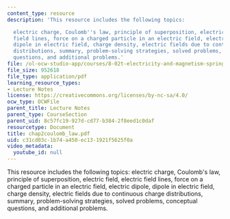 ```yaml
---
content_type: resource
description: 'This resource includes the following topics:

  electric charge, Coulomb''s law, principle of superposition, electric field, electric
  field lines, force on a charged particle in an electric field, electric dipole,
  dipole in electric field, charge density, electric fields due to continuous charge
  distributions, summary, problem-solving strategies, solved problems, conceptual
  questions, and additional problems.'
file: /ol-ocw-studio-app/courses/8-02t-electricity-and-magnetism-spring-2005/c31cd03c1b74a450ec131921f5625f0a_chap2coulomb_law.pdf
file_size: 952618
file_type: application/pdf
learning_resource_types:
- Lecture Notes
license: https://creativecommons.org/licenses/by-nc-sa/4.0/
ocw_type: OCWFile
parent_title: Lecture Notes
parent_type: CourseSection
parent_uid: 8c57fc19-927d-cd77-b384-2f8eed1c0daf
resourcetype: Document
title: chap2coulomb_law.pdf
uid: c31cd03c-1b74-a450-ec13-1921f5625f0a
video_metadata:
  youtube_id: null
---
```

This resource includes the following topics:
electric charge, Coulomb's law, principle of superposition, electric field, electric field lines, force on a charged particle in an electric field, electric dipole, dipole in electric field, charge density, electric fields due to continuous charge distributions, summary, problem-solving strategies, solved problems, conceptual questions, and additional problems.